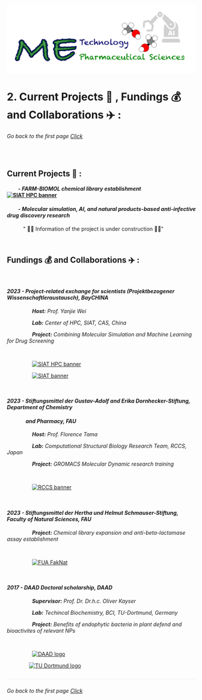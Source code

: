 ![](../images/cv-header.png)


# 2. Current Projects 🥼 , Fundings 💰 and Collaborations ✈️ :


###### Go back to the first page [Click](../README.md)

&nbsp;

## Current Projects 🥼 :

#### &nbsp;&nbsp;&nbsp;&nbsp;&nbsp;&nbsp;&nbsp;&nbsp; *- FARM-BIOMOL chemical library establishment*  &nbsp;&nbsp;&nbsp; <a href="https://thanetpi.github.io/FARM-BIOMOL/"><img src="https://pharmbio-fau-erlangen.github.io/FARM-BIOMOL/logo/2024-Chemlib-logo-V2.png" alt="SIAT HPC banner" width="150" height="60"></a>


#### &nbsp;&nbsp;&nbsp;&nbsp;&nbsp;&nbsp;&nbsp;&nbsp; *- Molecular simulation, AI, and natural products-based anti-infective drug discovery research*
  
&nbsp;&nbsp;&nbsp;&nbsp;&nbsp;&nbsp;&nbsp;&nbsp;&nbsp;&nbsp; " 🚨🚧 Information of the project is under construction 🚧🚨"

&nbsp;


## Fundings 💰 and Collaborations ✈️ :

&nbsp;

#### *__2023 - Project-related exchange for scientists (Projektbezogener Wissenschaftleraustausch), BayCHINA__*

&nbsp;&nbsp;&nbsp;&nbsp;&nbsp;&nbsp;&nbsp;&nbsp;&nbsp;&nbsp;&nbsp;&nbsp;&nbsp;&nbsp;&nbsp;&nbsp; *__Host:__ Prof. Yanjie Wei*

&nbsp;&nbsp;&nbsp;&nbsp;&nbsp;&nbsp;&nbsp;&nbsp;&nbsp;&nbsp;&nbsp;&nbsp;&nbsp;&nbsp;&nbsp;&nbsp; *__Lab:__ Center of HPC, SIAT, CAS, China*

&nbsp;&nbsp;&nbsp;&nbsp;&nbsp;&nbsp;&nbsp;&nbsp;&nbsp;&nbsp;&nbsp;&nbsp;&nbsp;&nbsp;&nbsp;&nbsp; *__Project:__ Combining Molecular Simulation and Machine Learning for Drug Screening*

&nbsp;

&nbsp;&nbsp;&nbsp;&nbsp;&nbsp;&nbsp;&nbsp;&nbsp;&nbsp;&nbsp;&nbsp;&nbsp;&nbsp;&nbsp;&nbsp;&nbsp; <a href="https://hpcc.siat.ac.cn/english/hpc.html"><img src="https://lh4.googleusercontent.com/proxy/uMRbjEXedYPctcSHenfCcjTsQfzg7kVaWuHQPIaaNjKZ-BaMO-pTiZvFVLcBcniVbzEnU4EPO_GUUBf1XmQImqgOFvo-eLFVRVBTm_BYc2EDULlGgc1hBWjs3L4bAtMoP5_4-W-22E0nILX_JdfouBf1UloRhwb55S2EYcpu" alt="SIAT HPC banner" width="700" height="150"></a>

&nbsp;&nbsp;&nbsp;&nbsp;&nbsp;&nbsp;&nbsp;&nbsp;&nbsp;&nbsp;&nbsp;&nbsp;&nbsp;&nbsp;&nbsp;&nbsp; <a href="http://english.siat.cas.cn"><img src="https://www.asam.net/index.php?eID=dumpFile&t=f&f=4101&token=5823a0c50380f855872f0eabd12ae94a6a4a636c" alt="SIAT banner" width="700" height="102"></a>

&nbsp;

#### *__2023 - Stiftungsmittel der Gustav-Adolf and Erika Dornhecker-Stiftung, Department of Chemistry__* 
#### &nbsp;&nbsp;&nbsp;&nbsp;&nbsp;&nbsp;&nbsp;&nbsp;&nbsp;&nbsp;&nbsp;&nbsp;&nbsp;&nbsp; *__and Pharmacy, FAU__*

&nbsp;&nbsp;&nbsp;&nbsp;&nbsp;&nbsp;&nbsp;&nbsp;&nbsp;&nbsp;&nbsp;&nbsp;&nbsp;&nbsp;&nbsp;&nbsp; *__Host:__ Prof. Florence Tama*

&nbsp;&nbsp;&nbsp;&nbsp;&nbsp;&nbsp;&nbsp;&nbsp;&nbsp;&nbsp;&nbsp;&nbsp;&nbsp;&nbsp;&nbsp;&nbsp; *__Lab:__ Computational Structural Biology Research Team, RCCS, Japan*

&nbsp;&nbsp;&nbsp;&nbsp;&nbsp;&nbsp;&nbsp;&nbsp;&nbsp;&nbsp;&nbsp;&nbsp;&nbsp;&nbsp;&nbsp;&nbsp; *__Project:__ GROMACS Molecular Dynamic research training*

&nbsp;


&nbsp;&nbsp;&nbsp;&nbsp;&nbsp;&nbsp;&nbsp;&nbsp;&nbsp;&nbsp;&nbsp;&nbsp;&nbsp;&nbsp;&nbsp;&nbsp; <a href="https://www.riken.jp/en/research/labs/r-ccs/comput_struct_biol/index.html"><img src="https://encrypted-tbn0.gstatic.com/images?q=tbn:ANd9GcRQZ0XITbzj8HtiT3YyWSwCwZ8Ylwl4gdekZA&s" alt="RCCS banner" width="700" height="150"></a>

&nbsp;

#### *__2023 - Stiftungsmittel der Hertha und Helmut Schmauser-Stiftung, Faculty of Natural Sciences, FAU__*

&nbsp;&nbsp;&nbsp;&nbsp;&nbsp;&nbsp;&nbsp;&nbsp;&nbsp;&nbsp;&nbsp;&nbsp;&nbsp;&nbsp;&nbsp;&nbsp; *__Project:__ Chemical library expansion and anti-beta-lactamase assay establishment*

&nbsp;

&nbsp;&nbsp;&nbsp;&nbsp;&nbsp;&nbsp;&nbsp;&nbsp;&nbsp;&nbsp;&nbsp;&nbsp;&nbsp;&nbsp;&nbsp;&nbsp; <a href="https://www.nat.fau.de"><img src="https://www.wordpress.rrze.fau.de/files/2021/11/fau-nat-digital.svg" alt="FUA FakNat" width="700" height="102"></a>

&nbsp;

#### *__2017 - DAAD Doctoral scholarship, DAAD__*

&nbsp;&nbsp;&nbsp;&nbsp;&nbsp;&nbsp;&nbsp;&nbsp;&nbsp;&nbsp;&nbsp;&nbsp;&nbsp;&nbsp;&nbsp;&nbsp; *__Supervisor:__ Prof. Dr. Dr.h.c. Oliver Kayser*

&nbsp;&nbsp;&nbsp;&nbsp;&nbsp;&nbsp;&nbsp;&nbsp;&nbsp;&nbsp;&nbsp;&nbsp;&nbsp;&nbsp;&nbsp;&nbsp; *__Lab:__ Techincal Biochemistry, BCI, TU-Dortmund, Germany*

&nbsp;&nbsp;&nbsp;&nbsp;&nbsp;&nbsp;&nbsp;&nbsp;&nbsp;&nbsp;&nbsp;&nbsp;&nbsp;&nbsp;&nbsp;&nbsp; *__Project:__ Benefits of endophytic bacteria in plant defend and bioactivites of relevant NPs*

&nbsp;


&nbsp;&nbsp;&nbsp;&nbsp;&nbsp;&nbsp;&nbsp;&nbsp;&nbsp;&nbsp;&nbsp;&nbsp;&nbsp;&nbsp;&nbsp;&nbsp; <a href="https://www2.daad.de/deutschland/stipendium/datenbank/en/21148-scholarship-database/?detail=57135739"><img src="https://www.uni-giessen.de/de/fbz/zentren/ggl/dateiblock/daad_logo/@@images/image.jpeg" alt="DAAD logo" width="800" height="60"></a>

&nbsp;&nbsp;&nbsp;&nbsp;&nbsp;&nbsp;&nbsp;&nbsp;&nbsp;&nbsp;&nbsp;&nbsp;&nbsp;&nbsp; <a href="https://tb.bci.tu-dortmund.de"><img src="https://upload.wikimedia.org/wikipedia/commons/thumb/e/e6/Technische_Universität_Dortmund_Logo.svg/1280px-Technische_Universität_Dortmund_Logo.svg.png" alt="TU Dortmund logo" width="450" height="90"></a>

![](../images/line04.png)

###### Go back to the first page [Click](../README.md)
